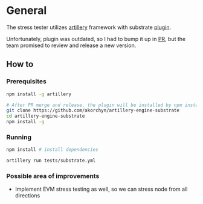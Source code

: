 # General

The stress tester utilizes [artillery](https://www.artillery.io/) framework with substrate [plugin](https://github.com/dwellir-public/artillery-engine-substrate).

Unfortunately, plugin was outdated, so I had to bump it up in [PR](https://github.com/dwellir-public/artillery-engine-substrate/pull/14),
but the team promised to review and release a new version.

## How to

### Prerequisites

```bash
npm install -g artillery

# After PR merge and release, the plugin will be installed by npm install -g artillery-engine-substrate
git clone https://github.com/akorchyn/artillery-engine-substrate
cd artillery-engine-substrate
npm install -g
```

### Running

```bash
npm install # install dependencies

artillery run tests/substrate.yml
```

### Possible area of improvements

* Implement EVM stress testing as well, so we can stress node from all directions
